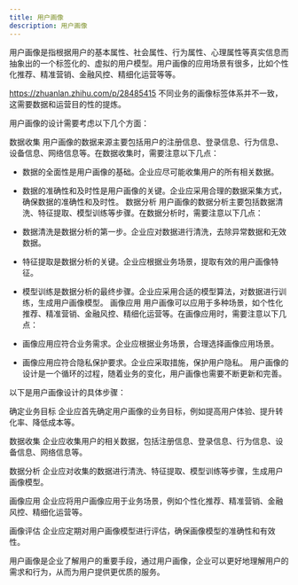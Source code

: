 ```yaml
---
title: 用户画像
description: 用户画像
---
```




用户画像是指根据用户的基本属性、社会属性、行为属性、心理属性等真实信息而抽象出的一个标签化的、虚拟的用户模型。用户画像的应用场景有很多，比如个性化推荐、精准营销、金融风控、精细化运营等等。

<https://zhuanlan.zhihu.com/p/28485415>
不同业务的画像标签体系并不一致，这需要数据和运营目的性的提炼。

用户画像的设计需要考虑以下几个方面：

数据收集
用户画像的数据来源主要包括用户的注册信息、登录信息、行为信息、设备信息、网络信息等。在数据收集时，需要注意以下几点：

* 数据的全面性是用户画像的基础。企业应尽可能收集用户的所有相关数据。
* 数据的准确性和及时性是用户画像的关键。企业应采用合理的数据采集方式，确保数据的准确性和及时性。
数据分析
用户画像的数据分析主要包括数据清洗、特征提取、模型训练等步骤。在数据分析时，需要注意以下几点：

* 数据清洗是数据分析的第一步。企业应对数据进行清洗，去除异常数据和无效数据。
* 特征提取是数据分析的关键。企业应根据业务场景，提取有效的用户画像特征。
* 模型训练是数据分析的最终步骤。企业应采用合适的模型算法，对数据进行训练，生成用户画像模型。
画像应用
用户画像可以应用于多种场景，如个性化推荐、精准营销、金融风控、精细化运营等。在画像应用时，需要注意以下几点：

* 画像应用应符合业务需求。企业应根据业务场景，合理选择画像应用场景。
* 画像应用应符合隐私保护要求。企业应采取措施，保护用户隐私。
用户画像的设计是一个循环的过程，随着业务的变化，用户画像也需要不断更新和完善。

以下是用户画像设计的具体步骤：

确定业务目标
企业应首先确定用户画像的业务目标，例如提高用户体验、提升转化率、降低成本等。

数据收集
企业应收集用户的相关数据，包括注册信息、登录信息、行为信息、设备信息、网络信息等。

数据分析
企业应对收集的数据进行清洗、特征提取、模型训练等步骤，生成用户画像模型。

画像应用
企业应将用户画像应用于业务场景，例如个性化推荐、精准营销、金融风控、精细化运营等。

画像评估
企业应定期对用户画像模型进行评估，确保画像模型的准确性和有效性。

用户画像是企业了解用户的重要手段，通过用户画像，企业可以更好地理解用户的需求和行为，从而为用户提供更优质的服务。
